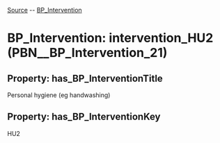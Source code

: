 [Source](https://github.com/mm80843/T3.5/blob/main/docs/index.md) -- [BP_Intervention](https://github.com/mm80843/T3.5/tree/main/docs/BP_Intervention/index.md) 

# BP_Intervention: __intervention_HU2__ (PBN__BP_Intervention_21)

## Property: has_BP_InterventionTitle

Personal hygiene (eg handwashing)

## Property: has_BP_InterventionKey

HU2

